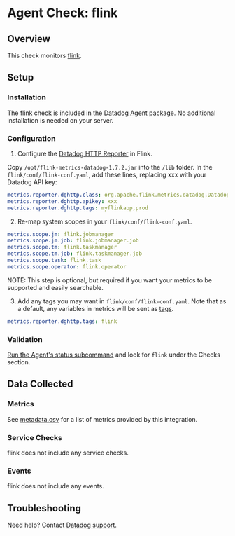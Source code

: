 # Agent Check: flink

## Overview

This check monitors [flink][1].

## Setup

### Installation

The flink check is included in the [Datadog Agent][3] package.
No additional installation is needed on your server.

### Configuration

1. Configure the [Datadog HTTP Reporter][4] in Flink.

Copy `/opt/flink-metrics-datadog-1.7.2.jar` into the `/lib` folder.
In the `flink/conf/flink-conf.yaml`, add these lines, replacing xxx with your Datadog API key:

```yaml
metrics.reporter.dghttp.class: org.apache.flink.metrics.datadog.DatadogHttpReporter
metrics.reporter.dghttp.apikey: xxx
metrics.reporter.dghttp.tags: myflinkapp,prod
```

2. Re-map system scopes in your `flink/conf/flink-conf.yaml`.

```yaml
metrics.scope.jm: flink.jobmanager
metrics.scope.jm.job: flink.jobmanager.job
metrics.scope.tm: flink.taskmanager
metrics.scope.tm.job: flink.taskmanager.job
metrics.scope.task: flink.task
metrics.scope.operator: flink.operator
```

NOTE: This step is optional, but required if you want your metrics to be supported
and easily searchable.

3. Add any tags you may want in `flink/conf/flink-conf.yaml`. Note that as a default,
any variables in metrics will be sent as [tags][4].

```yaml
metrics.reporter.dghttp.tags: flink
```

### Validation

[Run the Agent's status subcommand][7] and look for `flink` under the Checks section.

## Data Collected

### Metrics

See [metadata.csv][8] for a list of metrics provided by this integration.

### Service Checks

flink does not include any service checks.

### Events

flink does not include any events.

## Troubleshooting

Need help? Contact [Datadog support][2].

[1]: https://flink.apache.org/
[2]: https://docs.datadoghq.com/help
[3]: https://app.datadoghq.com/account/settings#agent
[4]: https://ci.apache.org/projects/flink/flink-docs-release-1.9/monitoring/metrics.html#datadog-orgapacheflinkmetricsdatadogdatadoghttpreporter
[5]: https://ci.apache.org/projects/flink/flink-docs-stable/monitoring/metrics.html#system-scope
[6]: https://docs.datadoghq.com/agent/guide/agent-commands/#start-stop-and-restart-the-agent
[7]: https://docs.datadoghq.com/agent/guide/agent-commands/#agent-status-and-information
[8]: https://github.com/DataDog/integrations-core/blob/master/flink/metadata.csv
